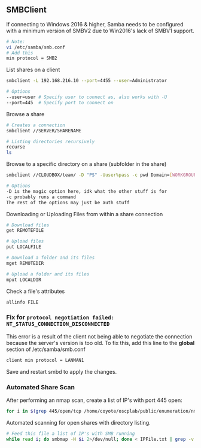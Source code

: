 ## SMBClient

If connecting to Windows 2016 & higher, Samba needs to be configured with a minimum version of SMBV2 due to Win2016's lack of SMBV1 support.

```bash
# Note:  
vi /etc/samba/smb.conf
# Add this
min protocol = SMB2
```

List shares on a client

```bash
smbclient -L 192.168.216.10 --port=4455 --user=Administrator

# Options
--user=user	# Specify user to connect as, also works with -U
--port=445	# Specify port to connect on
```

Browse a share

```bash
# Creates a connection
smbclient //SERVER/SHARENAME

# Listing directories recursively
recurse
ls
```

Browse to a specific directory on a share (subfolder in the share)

```bash
smbclient //CLOUDBOX/team/ -D "PS" -Uuser%pass -c pwd Domain=[WORKGROUP] OS=[Unix] Server=[Samba 3.6.25]

# Options
-D is the magic option here, idk what the other stuff is for
-c probably runs a command
The rest of the options may just be auth stuff
```

Downloading or Uploading Files from within a share connection

```bash
# Download files
get REMOTEFILE

# Upload files
put LOCALFILE

# Download a folder and its files
mget REMOTEDIR

# Upload a folder and its files
mput LOCALDIR
```

Check a file's attributes

```bash
allinfo FILE
```

### Fix for `protocol negotiation failed: NT_STATUS_CONNECTION_DISCONNECTED`

This error is a result of the client not being able to negotiate the connection because the server's version is too old.  To fix this, add this line to the **global** section of /etc/samba/smb.conf

```bash
client min protocol = LANMAN1
```

Save and restart smbd to apply the changes.

### Automated Share Scan

After performing an nmap scan, create a list of IP's with port 445 open:

```bash
for i in $(grep 445/open/tcp /home/coyote/oscplab/public/enumeration/nmap-scans/*.gnmap | awk -F ": " '{print $2}' | cut -d " " -f 1); do smbmap -H $i 2>/dev/null | grep -v Finding | grep -v Authentication; done;
```

Automated scanning for open shares with directory listing.

```bash
# Feed this file a list of IP's with SMB running
while read i; do smbmap -H $i 2>/dev/null; done < IPFile.txt | grep -v Finding | grep -v Authentication
```
